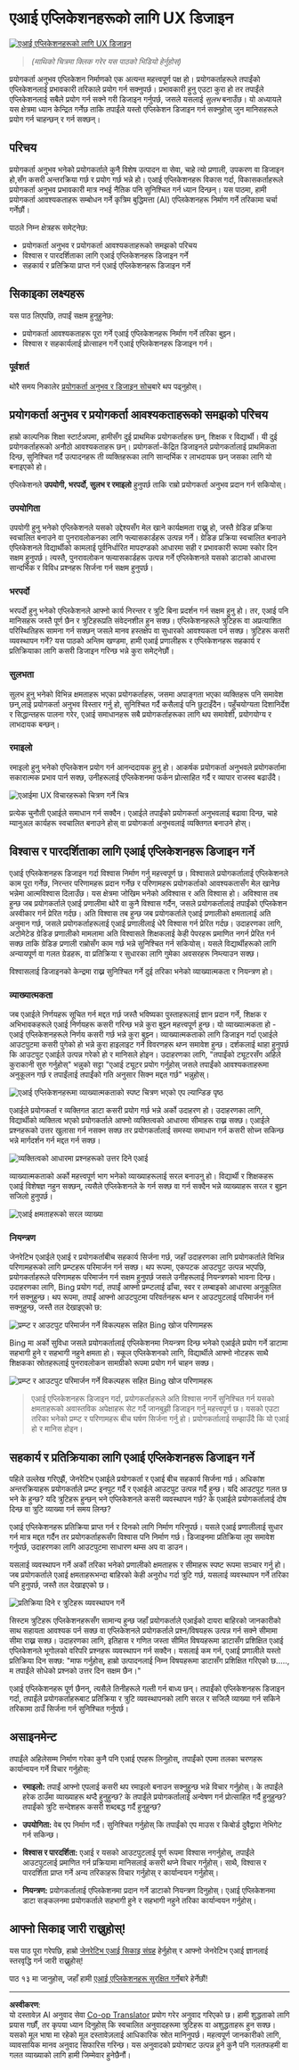 <!--
CO_OP_TRANSLATOR_METADATA:
{
  "original_hash": "78bbeed50fd4dc9fdee931f5daf98cb3",
  "translation_date": "2025-10-17T14:06:27+00:00",
  "source_file": "12-designing-ux-for-ai-applications/README.md",
  "language_code": "ne"
}
-->
# एआई एप्लिकेशनहरूको लागि UX डिजाइन

[![एआई एप्लिकेशनहरूको लागि UX डिजाइन](../../../translated_images/12-lesson-banner.c53c3c7c802e8f563953ce388f6a987ca493472c724d924b060be470951c53c8.ne.png)](https://youtu.be/VKbCejSICA8?si=MKj7GQYHfXRZyWW6)

> _(माथिको चित्रमा क्लिक गरेर यस पाठको भिडियो हेर्नुहोस्)_

प्रयोगकर्ता अनुभव एप्लिकेशन निर्माणको एक अत्यन्त महत्त्वपूर्ण पक्ष हो। प्रयोगकर्ताहरूले तपाईंको एप्लिकेशनलाई प्रभावकारी तरिकाले प्रयोग गर्न सक्नुपर्छ। प्रभावकारी हुनु एउटा कुरा हो तर तपाईंले एप्लिकेशनलाई सबैले प्रयोग गर्न सक्ने गरी डिजाइन गर्नुपर्छ, जसले यसलाई _सुलभ_ बनाउँछ। यो अध्यायले यस क्षेत्रमा ध्यान केन्द्रित गर्नेछ ताकि तपाईंले यस्तो एप्लिकेशन डिजाइन गर्न सक्नुहोस् जुन मानिसहरूले प्रयोग गर्न चाहन्छन् र गर्न सक्छन्।

## परिचय

प्रयोगकर्ता अनुभव भनेको प्रयोगकर्ताले कुनै विशेष उत्पादन वा सेवा, चाहे त्यो प्रणाली, उपकरण वा डिजाइन हो,सँग कसरी अन्तरक्रिया गर्छ र प्रयोग गर्छ भन्ने हो। एआई एप्लिकेशनहरू विकास गर्दा, विकासकर्ताहरूले प्रयोगकर्ता अनुभव प्रभावकारी मात्र नभई नैतिक पनि सुनिश्चित गर्न ध्यान दिन्छन्। यस पाठमा, हामी प्रयोगकर्ता आवश्यकताहरू सम्बोधन गर्ने कृत्रिम बुद्धिमत्ता (AI) एप्लिकेशनहरू निर्माण गर्ने तरिकामा चर्चा गर्नेछौं।

पाठले निम्न क्षेत्रहरू समेट्नेछ:

- प्रयोगकर्ता अनुभव र प्रयोगकर्ता आवश्यकताहरूको समझको परिचय
- विश्वास र पारदर्शिताका लागि एआई एप्लिकेशनहरू डिजाइन गर्ने
- सहकार्य र प्रतिक्रिया प्राप्त गर्न एआई एप्लिकेशनहरू डिजाइन गर्ने

## सिकाइका लक्ष्यहरू

यस पाठ लिएपछि, तपाईं सक्षम हुनुहुनेछ:

- प्रयोगकर्ता आवश्यकताहरू पूरा गर्ने एआई एप्लिकेशनहरू निर्माण गर्ने तरिका बुझ्न।
- विश्वास र सहकार्यलाई प्रोत्साहन गर्ने एआई एप्लिकेशनहरू डिजाइन गर्न।

### पूर्वशर्त

थोरै समय निकालेर [प्रयोगकर्ता अनुभव र डिजाइन सोच](https://learn.microsoft.com/training/modules/ux-design?WT.mc_id=academic-105485-koreyst)बारे थप पढ्नुहोस्।

## प्रयोगकर्ता अनुभव र प्रयोगकर्ता आवश्यकताहरूको समझको परिचय

हाम्रो काल्पनिक शिक्षा स्टार्टअपमा, हामीसँग दुई प्राथमिक प्रयोगकर्ताहरू छन्, शिक्षक र विद्यार्थी। यी दुई प्रयोगकर्ताहरूको अनौठो आवश्यकताहरू छन्। प्रयोगकर्ता-केंद्रित डिजाइनले प्रयोगकर्तालाई प्राथमिकता दिन्छ, सुनिश्चित गर्दै उत्पादनहरू ती व्यक्तिहरूका लागि सान्दर्भिक र लाभदायक छन् जसका लागि यो बनाइएको हो।

एप्लिकेशनले **उपयोगी, भरपर्दो, सुलभ र रमाइलो** हुनुपर्छ ताकि राम्रो प्रयोगकर्ता अनुभव प्रदान गर्न सकियोस्।

### उपयोगिता

उपयोगी हुनु भनेको एप्लिकेशनले यसको उद्देश्यसँग मेल खाने कार्यक्षमता राख्नु हो, जस्तै ग्रेडिङ प्रक्रिया स्वचालित बनाउने वा पुनरावलोकनका लागि फ्ल्यासकार्डहरू उत्पन्न गर्ने। ग्रेडिङ प्रक्रिया स्वचालित बनाउने एप्लिकेशनले विद्यार्थीको कामलाई पूर्वनिर्धारित मापदण्डको आधारमा सही र प्रभावकारी रूपमा स्कोर दिन सक्षम हुनुपर्छ। त्यस्तै, पुनरावलोकन फ्ल्यासकार्डहरू उत्पन्न गर्ने एप्लिकेशनले यसको डाटाको आधारमा सान्दर्भिक र विविध प्रश्नहरू सिर्जना गर्न सक्षम हुनुपर्छ।

### भरपर्दो

भरपर्दो हुनु भनेको एप्लिकेशनले आफ्नो कार्य निरन्तर र त्रुटि बिना प्रदर्शन गर्न सक्षम हुनु हो। तर, एआई पनि मानिसहरू जस्तै पूर्ण छैन र त्रुटिहरूप्रति संवेदनशील हुन सक्छ। एप्लिकेशनहरूले त्रुटिहरू वा अप्रत्याशित परिस्थितिहरू सामना गर्न सक्छन् जसले मानव हस्तक्षेप वा सुधारको आवश्यकता पर्न सक्छ। त्रुटिहरू कसरी व्यवस्थापन गर्ने? यस पाठको अन्तिम खण्डमा, हामी एआई प्रणालीहरू र एप्लिकेशनहरू सहकार्य र प्रतिक्रियाका लागि कसरी डिजाइन गरिन्छ भन्ने कुरा समेट्नेछौं।

### सुलभता

सुलभ हुनु भनेको विभिन्न क्षमताहरू भएका प्रयोगकर्ताहरू, जसमा अपाङ्गता भएका व्यक्तिहरू पनि समावेश छन्,लाई प्रयोगकर्ता अनुभव विस्तार गर्नु हो, सुनिश्चित गर्दै कसैलाई पनि छुटाइँदैन। पहुँचयोग्यता दिशानिर्देश र सिद्धान्तहरू पालना गरेर, एआई समाधानहरू सबै प्रयोगकर्ताहरूका लागि थप समावेशी, प्रयोगयोग्य र लाभदायक बन्छन्।

### रमाइलो

रमाइलो हुनु भनेको एप्लिकेशन प्रयोग गर्न आनन्ददायक हुनु हो। आकर्षक प्रयोगकर्ता अनुभवले प्रयोगकर्तामा सकारात्मक प्रभाव पार्न सक्छ, उनीहरूलाई एप्लिकेशनमा फर्कन प्रोत्साहित गर्दै र व्यापार राजस्व बढाउँदै।

![एआईमा UX विचारहरूको चित्रण गर्ने चित्र](../../../translated_images/uxinai.d5b4ed690f5cefff0c53ffcc01b480cdc1828402e1fdbc980490013a3c50935a.ne.png)

प्रत्येक चुनौती एआईले समाधान गर्न सक्दैन। एआईले तपाईंको प्रयोगकर्ता अनुभवलाई बढावा दिन्छ, चाहे म्यानुअल कार्यहरू स्वचालित बनाउने होस् वा प्रयोगकर्ता अनुभवलाई व्यक्तिगत बनाउने होस्।

## विश्वास र पारदर्शिताका लागि एआई एप्लिकेशनहरू डिजाइन गर्ने

एआई एप्लिकेशनहरू डिजाइन गर्दा विश्वास निर्माण गर्नु महत्त्वपूर्ण छ। विश्वासले प्रयोगकर्तालाई एप्लिकेशनले काम पूरा गर्नेछ, निरन्तर परिणामहरू प्रदान गर्नेछ र परिणामहरू प्रयोगकर्ताको आवश्यकतासँग मेल खानेछ भन्नेमा आत्मविश्वास दिलाउँछ। यस क्षेत्रमा जोखिम भनेको अविश्वास र अति विश्वास हो। अविश्वास तब हुन्छ जब प्रयोगकर्ताले एआई प्रणालीमा थोरै वा कुनै विश्वास गर्दैन, जसले प्रयोगकर्तालाई तपाईंको एप्लिकेशन अस्वीकार गर्न प्रेरित गर्दछ। अति विश्वास तब हुन्छ जब प्रयोगकर्ताले एआई प्रणालीको क्षमतालाई अति अनुमान गर्छ, जसले प्रयोगकर्ताहरूलाई एआई प्रणालीलाई धेरै विश्वास गर्न प्रेरित गर्दछ। उदाहरणका लागि, अटोमेटेड ग्रेडिङ प्रणालीको मामलामा अति विश्वासले शिक्षकलाई केही पेपरहरू प्रमाणित नगर्न प्रेरित गर्न सक्छ ताकि ग्रेडिङ प्रणाली राम्रोसँग काम गर्छ भन्ने सुनिश्चित गर्न सकियोस्। यसले विद्यार्थीहरूको लागि अन्यायपूर्ण वा गलत ग्रेडहरू, वा प्रतिक्रिया र सुधारका लागि गुमेका अवसरहरू निम्त्याउन सक्छ।

विश्वासलाई डिजाइनको केन्द्रमा राख्न सुनिश्चित गर्ने दुई तरिका भनेको व्याख्यात्मकता र नियन्त्रण हो।

### व्याख्यात्मकता

जब एआईले निर्णयहरू सूचित गर्न मद्दत गर्छ जस्तै भविष्यका पुस्ताहरूलाई ज्ञान प्रदान गर्ने, शिक्षक र अभिभावकहरूले एआई निर्णयहरू कसरी गरिन्छ भन्ने कुरा बुझ्न महत्त्वपूर्ण हुन्छ। यो व्याख्यात्मकता हो - एआई एप्लिकेशनहरूले निर्णय कसरी गर्छ भन्ने कुरा बुझ्न। व्याख्यात्मकताको लागि डिजाइन गर्दा एआईले आउटपुटमा कसरी पुगेको हो भन्ने कुरा हाइलाइट गर्ने विवरणहरू थप्न समावेश हुन्छ। दर्शकलाई थाहा हुनुपर्छ कि आउटपुट एआईले उत्पन्न गरेको हो र मानिसले होइन। उदाहरणका लागि, "तपाईंको ट्यूटरसँग अहिले कुराकानी सुरु गर्नुहोस्" भन्नुको सट्टा "एआई ट्यूटर प्रयोग गर्नुहोस् जसले तपाईंको आवश्यकताहरूमा अनुकूलन गर्छ र तपाईंलाई तपाईंको गति अनुसार सिक्न मद्दत गर्छ" भन्नुहोस्।

![एआई एप्लिकेशनहरूमा व्याख्यात्मकताको स्पष्ट चित्रण भएको एप ल्यान्डिङ पृष्ठ](../../../translated_images/explanability-in-ai.134426a96b498fbfdc80c75ae0090aedc0fc97424ae0734fccf7fb00a59a20d9.ne.png)

एआईले प्रयोगकर्ता र व्यक्तिगत डाटा कसरी प्रयोग गर्छ भन्ने अर्को उदाहरण हो। उदाहरणका लागि, विद्यार्थीको व्यक्तित्व भएको प्रयोगकर्ताले आफ्नो व्यक्तित्वको आधारमा सीमाहरू राख्न सक्छ। एआईले प्रश्नहरूको उत्तर खुलासा गर्न नसक्न सक्छ तर प्रयोगकर्तालाई समस्या समाधान गर्न कसरी सोच्न सकिन्छ भन्ने मार्गदर्शन गर्न मद्दत गर्न सक्छ।

![व्यक्तित्वको आधारमा प्रश्नहरूको उत्तर दिने एआई](../../../translated_images/solving-questions.b7dea1604de0cbd2e9c5fa00b1a68a0ed77178a035b94b9213196b9d125d0be8.ne.png)

व्याख्यात्मकताको अर्को महत्त्वपूर्ण भाग भनेको व्याख्याहरूलाई सरल बनाउनु हो। विद्यार्थी र शिक्षकहरू एआई विशेषज्ञ नहुन सक्छन्, त्यसैले एप्लिकेशनले के गर्न सक्छ वा गर्न सक्दैन भन्ने व्याख्याहरू सरल र बुझ्न सजिलो हुनुपर्छ।

![एआई क्षमताहरूको सरल व्याख्या](../../../translated_images/simplified-explanations.4679508a406c3621fa22bad4673e717fbff02f8b8d58afcab8cb6f1aa893a82f.ne.png)

### नियन्त्रण

जेनरेटिभ एआईले एआई र प्रयोगकर्ताबीच सहकार्य सिर्जना गर्छ, जहाँ उदाहरणका लागि प्रयोगकर्ताले विभिन्न परिणामहरूको लागि प्रम्प्टहरू परिमार्जन गर्न सक्छ। थप रूपमा, एकपटक आउटपुट उत्पन्न भएपछि, प्रयोगकर्ताहरूले परिणामहरू परिमार्जन गर्न सक्षम हुनुपर्छ जसले उनीहरूलाई नियन्त्रणको भावना दिन्छ। उदाहरणका लागि, Bing प्रयोग गर्दा, तपाईं आफ्नो प्रम्प्टलाई ढाँचा, स्वर र लम्बाइको आधारमा अनुकूलित गर्न सक्नुहुन्छ। थप रूपमा, तपाईं आफ्नो आउटपुटमा परिवर्तनहरू थप्न र आउटपुटलाई परिमार्जन गर्न सक्नुहुन्छ, जस्तै तल देखाइएको छ:

![प्रम्प्ट र आउटपुट परिमार्जन गर्ने विकल्पहरू सहित Bing खोज परिणामहरू](../../../translated_images/bing1.293ae8527dbe2789b675c8591c9fb3cb1aa2ada75c2877f9aa9edc059f7a8b1c.ne.png)

Bing मा अर्को सुविधा जसले प्रयोगकर्तालाई एप्लिकेशनमा नियन्त्रण दिन्छ भनेको एआईले प्रयोग गर्ने डाटामा सहभागी हुने र सहभागी नहुने क्षमता हो। स्कूल एप्लिकेशनको लागि, विद्यार्थीले आफ्नो नोटहरू साथै शिक्षकका स्रोतहरूलाई पुनरावलोकन सामग्रीको रूपमा प्रयोग गर्न चाहन सक्छ।

![प्रम्प्ट र आउटपुट परिमार्जन गर्ने विकल्पहरू सहित Bing खोज परिणामहरू](../../../translated_images/bing2.309f4845528a88c28c1c9739fb61d91fd993dc35ebe6fc92c66791fb04fceb4d.ne.png)

> एआई एप्लिकेशनहरू डिजाइन गर्दा, प्रयोगकर्ताहरूले अति विश्वास नगर्ने सुनिश्चित गर्न यसको क्षमताहरूको अवास्तविक अपेक्षाहरू सेट गर्दै जानबुझी डिजाइन गर्नु महत्त्वपूर्ण छ। यसको एउटा तरिका भनेको प्रम्प्ट र परिणामहरू बीच घर्षण सिर्जना गर्नु हो। प्रयोगकर्तालाई सम्झाउँदै कि यो एआई हो र मानिस होइन।

## सहकार्य र प्रतिक्रियाका लागि एआई एप्लिकेशनहरू डिजाइन गर्ने

पहिले उल्लेख गरिएझैं, जेनरेटिभ एआईले प्रयोगकर्ता र एआई बीच सहकार्य सिर्जना गर्छ। अधिकांश अन्तरक्रियाहरू प्रयोगकर्ताले प्रम्प्ट इनपुट गर्दै र एआईले आउटपुट उत्पन्न गर्दै हुन्छ। यदि आउटपुट गलत छ भने के हुन्छ? यदि त्रुटिहरू हुन्छन् भने एप्लिकेशनले कसरी व्यवस्थापन गर्छ? के एआईले प्रयोगकर्तालाई दोष दिन्छ वा त्रुटि व्याख्या गर्न समय लिन्छ?

एआई एप्लिकेशनहरू प्रतिक्रिया प्राप्त गर्न र दिनको लागि निर्माण गरिनुपर्छ। यसले एआई प्रणालीलाई सुधार गर्न मात्र मद्दत गर्दैन तर प्रयोगकर्ताहरूसँग विश्वास पनि निर्माण गर्छ। डिजाइनमा प्रतिक्रिया लूप समावेश गर्नुपर्छ, उदाहरणका लागि आउटपुटमा साधारण थम्स अप वा डाउन।

यसलाई व्यवस्थापन गर्ने अर्को तरिका भनेको प्रणालीको क्षमताहरू र सीमाहरू स्पष्ट रूपमा सञ्चार गर्नु हो। जब प्रयोगकर्ताले एआई क्षमताहरूभन्दा बाहिरको केही अनुरोध गर्दा त्रुटि गर्छ, यसलाई व्यवस्थापन गर्ने तरिका पनि हुनुपर्छ, जस्तै तल देखाइएको छ।

![प्रतिक्रिया दिने र त्रुटिहरू व्यवस्थापन गर्ने](../../../translated_images/feedback-loops.7955c134429a94663443ad74d59044f8dc4ce354577f5b79b4bd2533f2cafc6f.ne.png)

सिस्टम त्रुटिहरू एप्लिकेशनहरूसँग सामान्य हुन्छ जहाँ प्रयोगकर्ताले एआईको दायरा बाहिरको जानकारीको साथ सहायता आवश्यक पर्न सक्छ वा एप्लिकेशनले प्रयोगकर्ताले प्रश्न/विषयहरू उत्पन्न गर्न सक्ने सीमामा सीमा राख्न सक्छ। उदाहरणका लागि, इतिहास र गणित जस्ता सीमित विषयहरूमा डाटासँग प्रशिक्षित एआई एप्लिकेशनले भूगोलको वरिपरि प्रश्नहरू व्यवस्थापन गर्न सक्दैन। यसलाई कम गर्न, एआई प्रणालीले यस्तो प्रतिक्रिया दिन सक्छ: "माफ गर्नुहोस्, हाम्रो उत्पादनलाई निम्न विषयहरूमा डाटासँग प्रशिक्षित गरिएको छ....., म तपाईंले सोधेको प्रश्नको उत्तर दिन सक्षम छैन।"

एआई एप्लिकेशनहरू पूर्ण छैनन्, त्यसैले तिनीहरूले गल्ती गर्न बाध्य छन्। तपाईंको एप्लिकेशनहरू डिजाइन गर्दा, तपाईंले प्रयोगकर्ताहरूबाट प्रतिक्रिया र त्रुटि व्यवस्थापनको लागि सरल र सजिलै व्याख्या गर्न सकिने तरिकामा ठाउँ सिर्जना गर्न सुनिश्चित गर्नुपर्छ।

## असाइनमेन्ट

तपाईंले अहिलेसम्म निर्माण गरेका कुनै पनि एआई एपहरू लिनुहोस्, तपाईंको एपमा तलका चरणहरू कार्यान्वयन गर्ने विचार गर्नुहोस्:

- **रमाइलो:** तपाईं आफ्नो एपलाई कसरी थप रमाइलो बनाउन सक्नुहुन्छ भन्ने विचार गर्नुहोस्। के तपाईंले हरेक ठाउँमा व्याख्याहरू थप्दै हुनुहुन्छ? के तपाईंले प्रयोगकर्तालाई अन्वेषण गर्न प्रोत्साहित गर्दै हुनुहुन्छ? तपाईंको त्रुटि सन्देशहरू कसरी शब्दबद्ध गर्दै हुनुहुन्छ?

- **उपयोगिता:** वेब एप निर्माण गर्दै। सुनिश्चित गर्नुहोस् कि तपाईंको एप माउस र किबोर्ड दुवैद्वारा नेभिगेट गर्न सकिन्छ।

- **विश्वास र पारदर्शिता:** एआई र यसको आउटपुटलाई पूर्ण रूपमा विश्वास नगर्नुहोस्, तपाईंले आउटपुटलाई प्रमाणित गर्न प्रक्रियामा मानिसलाई कसरी थप्ने विचार गर्नुहोस्। साथै, विश्वास र पारदर्शिता प्राप्त गर्ने अन्य तरिकाहरू विचार गर्नुहोस् र कार्यान्वयन गर्नुहोस्।

- **नियन्त्रण:** प्रयोगकर्तालाई एप्लिकेशनमा प्रदान गर्ने डाटाको नियन्त्रण दिनुहोस्। एआई एप्लिकेशनमा डाटा सङ्कलनमा प्रयोगकर्ताले सहभागी हुने र सहभागी नहुने तरिका कार्यान्वयन गर्नुहोस्।

<!-- ## [पाठ-पछिको क्विज](../../../12-designing-ux-for-ai-applications/quiz-url) -->

## आफ्नो सिकाइ जारी राख्नुहोस्!

यस पाठ पूरा गरेपछि, हाम्रो [जेनरेटिभ एआई सिकाइ संग्रह](https://aka.ms/genai-collection?WT.mc_id=academic-105485-koreyst) हेर्नुहोस् र आफ्नो जेनरेटिभ एआई ज्ञानलाई स्तरवृद्धि गर्न जारी राख्नुहोस्!

पाठ १३ मा जानुहोस्, जहाँ हामी [एआई एप्लिकेशनहरू सुरक्षित गर्ने](../13-securing-ai-applications/README.md?WT.mc_id=academic-105485-koreyst)बारे हेर्नेछौं!

---

**अस्वीकरण**:  
यो दस्तावेज़ AI अनुवाद सेवा [Co-op Translator](https://github.com/Azure/co-op-translator) प्रयोग गरेर अनुवाद गरिएको छ। हामी शुद्धताको लागि प्रयास गर्छौं, तर कृपया ध्यान दिनुहोस् कि स्वचालित अनुवादहरूमा त्रुटिहरू वा अशुद्धताहरू हुन सक्छ। यसको मूल भाषा मा रहेको मूल दस्तावेज़लाई आधिकारिक स्रोत मानिनुपर्छ। महत्वपूर्ण जानकारीको लागि, व्यावसायिक मानव अनुवाद सिफारिस गरिन्छ। यस अनुवादको प्रयोगबाट उत्पन्न हुने कुनै पनि गलतफहमी वा गलत व्याख्याको लागि हामी जिम्मेवार हुनेछैनौं।